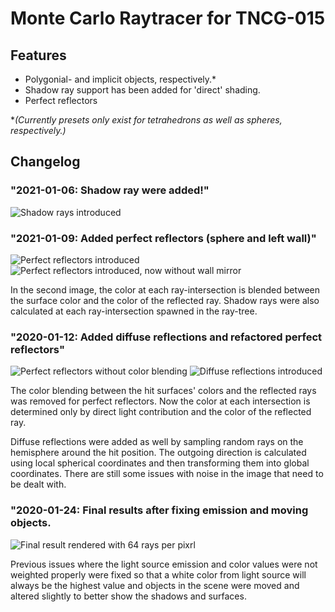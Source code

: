 # Monte Carlo Raytracer for TNCG-015

## Features

* Polygonial- and implicit objects, respectively.*
* Shadow ray support has been added for 'direct' shading.
* Perfect reflectors

\**(Currently presets only exist for tetrahedrons as well as spheres, respectively.)*
## Changelog

### "2021-01-06: Shadow ray were added!"

![Shadow rays introduced](Output/CurrentState.png)

### "2021-01-09: Added perfect reflectors (sphere and left wall)"

![Perfect reflectors introduced](Output/PerfectReflectors.png)
![Perfect reflectors introduced, now without wall mirror](Output/PerfectReflectors2.png)

In the second image, the color at each ray-intersection is blended between the surface color and the color of the reflected ray. Shadow rays were also calculated at each ray-intersection spawned in the ray-tree.

### "2020-01-12: Added diffuse reflections and refactored perfect reflectors"

![Perfect reflectors without color blending](Output/PerfectReflectors3.png)
![Diffuse reflections introduced](Output/DiffuseReflections.png)

The color blending between the hit surfaces' colors and the reflected rays was removed for perfect reflectors. Now the color at each intersection is determined only by direct light contribution and the color of the reflected ray.

Diffuse reflections were added as well by sampling random rays on the hemisphere around the hit position. The outgoing direction is calculated using local spherical coordinates and then transforming them into global coordinates. There are still some issues with noise in the image that need to be dealt with.

### "2020-01-24: Final results after fixing emission and moving objects.

![Final result rendered with 64 rays per pixrl](Output/CurrentState4.png)

Previous issues where the light source emission and color values were not weighted properly were fixed so that a white color from light source will always be the highest value and objects in the scene were moved and altered slightly to better show the shadows and surfaces.
